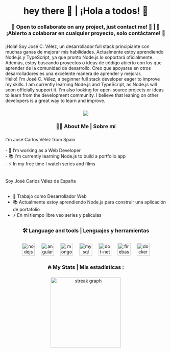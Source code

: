 <h1 align="center">hey there 👋 | ¡Hola a todos! 👋</h1>
<h3 align="center"> 📖 Open to collaborate on any project, just contact me! 🔄 | 📖 ¡Abierto a colaborar en cualquier proyecto, solo contáctame! 🔄</h3>

###

<div align="left">
  ¡Hola! Soy José C. Vélez, un desarrollador full stack principiante con muchas ganas de mejorar mis habilidades. Actualmente estoy aprendiendo Node.js y TypeScript, ya que pronto Node.js lo soportará oficialmente. Además, estoy buscando proyectos o ideas de código abierto con los que aprender de la comunidad de desarrollo. Creo que apoyarse en otros desarrolladores es una excelente manera de aprender y mejorar.
</div>

<div align="left">
  Hello! I'm José C. Vélez, a beginner full stack developer eager to improve my skills. I am currently learning Node.js and TypeScript, as Node.js will soon officially support it. I'm also looking for open-source projects or ideas to learn from the development community. I believe that leaning on other developers is a great way to learn and improve.
</div>

###

<div align="center">
  <img src="https://visitor-badge.laobi.icu/badge?page_id=JotaceCode.JotaceCode&" />
</div>

###


<h3 align="center">👩‍💻 About Me | Sobre mí</h3>

###

<p align="left">
  I'm José Carlos Vélez from Spain<br><br>
  - 🔭 I’m working as a Web Developer<br>
  - 📚 I'm currently learning Node.js to build a portfolio app<br>
  - ⚡ In my free time I watch series and films<br><br>
  
  Soy José Carlos Vélez de España<br><br>
  - 🔭 Trabajo como Desarrollador Web<br>
  - 📚 Actualmente estoy aprendiendo Node.js para construir una aplicación de portafolio<br>
  - ⚡ En mi tiempo libre veo series y películas
</p>

###

<h3 align="center">🛠 Language and tools | Lenguajes y herramientas</h3>

###

<div align="center">
  <img src="https://cdn.jsdelivr.net/gh/devicons/devicon/icons/nodejs/nodejs-original.svg" height="40" alt="nodejs logo" />
  <img width="12" />
  <img src="https://cdn.jsdelivr.net/gh/devicons/devicon/icons/angularjs/angularjs-original.svg" height="40" alt="angular logo" />
  <img width="12" />
  <img src="https://cdn.jsdelivr.net/gh/devicons/devicon/icons/mongodb/mongodb-original.svg" height="40" alt="mongodb logo" />
  <img width="12" />
  <img src="https://cdn.jsdelivr.net/gh/devicons/devicon/icons/mysql/mysql-original-wordmark.svg" height="40" alt="mysql logo" />
  <img width="12" />
  <img src="https://cdn.jsdelivr.net/gh/devicons/devicon/icons/dot-net/dot-net-plain-wordmark.svg" height="40" alt="dot-net logo" />
  <img width="12" />
  <img src="https://cdn.jsdelivr.net/gh/devicons/devicon/icons/firebase/firebase-plain-wordmark.svg" height="40" alt="firebase logo" />
  <img width="12" />
  <img src="https://cdn.jsdelivr.net/gh/devicons/devicon/icons/docker/docker-plain-wordmark.svg" height="40" alt="docker logo" />
</div>

###

<h3 align="center">🔥 My Stats | Mis estadísticas :</h3>

###

<div align="center">
  <img src="https://streak-stats.demolab.com?user=JotaceCode&locale=en&mode=daily&theme=dark&hide_border=false&border_radius=5&order=3" height="220" alt="streak graph" />
</div>
